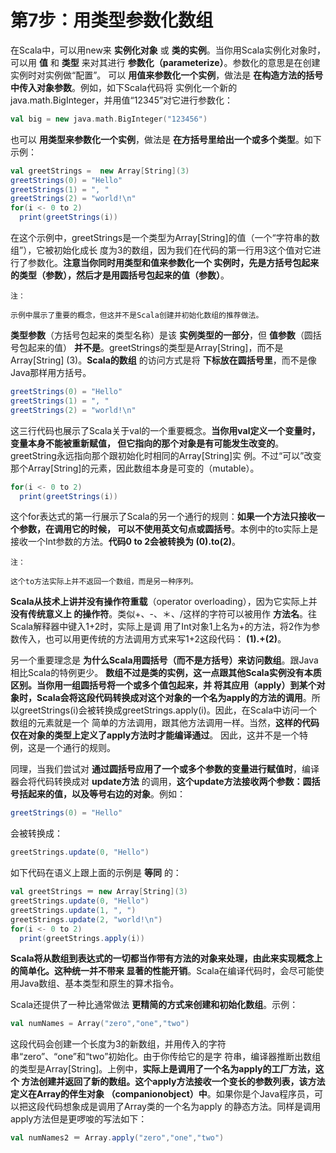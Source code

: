 第7步：用类型参数化数组
================================================================================
在Scala中，可以用new来 **实例化对象** 或 **类的实例**。当你用Scala实例化对象时，可以用 **值**
和 **类型** 来对其进行 **参数化（parameterize）**。参数化的意思是在创建实例时对实例做“配置”。
可以 **用值来参数化一个实例**，做法是 **在构造方法的括号中传入对象参数**。例如，如下Scala代码将
实例化一个新的java.math.BigInteger，并用值“12345”对它进行参数化：
```scala
val big = new java.math.BigInteger("123456")
```
也可以 **用类型来参数化一个实例**，做法是 **在方括号里给出一个或多个类型**。如下示例：
```scala
val greetStrings =  new Array[String](3)
greetStrings(0) = "Hello"
greetStrings(1) = ", "
greetStrings(2) = "world!\n"
for(i <- 0 to 2)
  print(greetStrings(i))
```
在这个示例中，greetStrings是一个类型为Array[String]的值（一个“字符串的数组”），它被初始化成长
度为3的数组，因为我们在代码的第一行用3这个值对它进行了参数化。**注意当你同时用类型和值来参数化一个
实例时，先是方括号包起来的类型（参数），然后才是用圆括号包起来的值（参数）**。
```
注：

示例中展示了重要的概念，但这并不是Scala创建并初始化数组的推荐做法。
```
**类型参数**（方括号包起来的类型名称）是该 **实例类型的一部分**，但 **值参数**（圆括号包起来的值）
**并不是**。greetStrings的类型是Array[String]，而不是Array[String] (3)。**Scala的数组**
的访问方式是将 **下标放在圆括号里**，而不是像Java那样用方括号。
```scala
greetStrings(0) = "Hello"
greetStrings(1) = ", "
greetStrings(2) = "world!\n"
```
这三行代码也展示了Scala关于val的一个重要概念。**当你用val定义一个变量时，变量本身不能被重新赋值，
但它指向的那个对象是有可能发生改变的**。greetString永远指向那个跟初始化时相同的Array[String]实
例。不过“可以”改变那个Array[String]的元素，因此数组本身是可变的（mutable）。
```scala
for(i <- 0 to 2)
  print(greetStrings(i))
```
这个for表达式的第一行展示了Scala的另一个通行的规则：**如果一个方法只接收一个参数，在调用它的时候，
可以不使用英文句点或圆括号**。本例中的to实际上是接收一个Int参数的方法。**代码0 to 2会被转换为
(0).to(2)**。
```
注：

这个to方法实际上并不返回一个数组，而是另一种序列。
```
**Scala从技术上讲并没有操作符重载**（operator overloading），因为它实际上并 **没有传统意义上
的操作符**。类似+、-、＊、/这样的字符可以被用作 **方法名**。往Scala解释器中键入1+2时，实际上是调
用了Int对象1上名为+的方法，将2作为参数传入，也可以用更传统的方法调用方式来写1+2这段代码：
**(1).+(2)**。

另一个重要理念是 **为什么Scala用圆括号（而不是方括号）来访问数组**。跟Java相比Scala的特例更少。
**数组不过是类的实例，这一点跟其他Scala实例没有本质区别。当你用一组圆括号将一个或多个值包起来，并
将其应用（apply）到某个对象时，Scala会将这段代码转换成对这个对象的一个名为apply的方法的调用**。所
以greetStrings(i)会被转换成greetStrings.apply(i)。因此，在Scala中访问一个数组的元素就是一个
简单的方法调用，跟其他方法调用一样。当然，**这样的代码仅在对象的类型上定义了apply方法时才能编译通过**。
因此，这并不是一个特例，这是一个通行的规则。

同理，当我们尝试对 **通过圆括号应用了一个或多个参数的变量进行赋值时**，编译器会将代码转换成对
**update方法** 的调用，**这个update方法接收两个参数：圆括号括起来的值，以及等号右边的对象**。例如：
```scala
greetStrings(0) = "Hello"
```
会被转换成：
```scala
greetStrings.update(0, "Hello")
```
如下代码在语义上跟上面的示例是 **等同** 的：
```scala
val greetStrings ＝ new Array[String](3)
greetStrings.update(0, "Hello")
greetStrings.update(1, ", ")
greetStrings.update(2, "world!\n")
for(i <- 0 to 2)
  print(greetStrings.apply(i))
```
**Scala将从数组到表达式的一切都当作带有方法的对象来处理，由此来实现概念上的简单化。这种统一并不带来
显著的性能开销**。Scala在编译代码时，会尽可能使用Java数组、基本类型和原生的算术指令。

Scala还提供了一种比通常做法 **更精简的方式来创建和初始化数组**。示例：
```scala
val numNames = Array("zero","one","two")
```
这段代码会创建一个长度为3的新数组，并用传入的字符串“zero”、“one”和“two”初始化。由于你传给它的是字
符串，编译器推断出数组的类型是Array[String]。上例中，**实际上是调用了一个名为apply的工厂方法，这个
方法创建并返回了新的数组。这个apply方法接收一个变长的参数列表，该方法定义在Array的伴生对象
（companionobject）中**。如果你是个Java程序员，可以把这段代码想象成是调用了Array类的一个名为apply
的静态方法。同样是调用apply方法但是更啰唆的写法如下：
```scala
val numNames2 ＝ Array.apply("zero","one","two")
```
